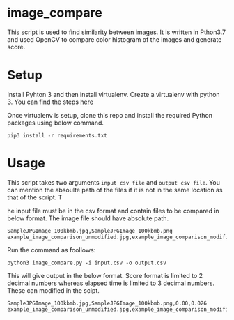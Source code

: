 # image_compare
This script is used to find similarity between images. It is written in Pthon3.7 and  used OpenCV to compare color histogram of the images and generate score.

# Setup

Install Pyhton 3 and then install virtualenv. Create a virtualenv with python 3. You can find the steps [here](https://docs.python-guide.org/dev/virtualenvs/)

Once virtualenv is setup, clone this repo and install the required Python packages using below command.

```pip3 install -r requirements.txt```

# Usage

This script takes two arguments `input csv file` and `output csv file`. You can mention the absoulte path of the files if it is not in the same location as that of the script. T

he input file must be in the csv format and contain files to be compared in below format. The image file should have absolute path.

```imag1,image2
SampleJPGImage_100kbmb.jpg,SampleJPGImage_100kbmb.png
example_image_comparison_unmodified.jpg,example_image_comparison_modified.jpg
```

Run the command as foollows:

```python3 image_compare.py -i input.csv -o output.csv```

This will give output in the below format. Score format is limited to 2 decimal numbers whereas elapsed time is limited to 3 decimal numbers. These can modified in the scipt.

```image1,image2,similar,elapsed
SampleJPGImage_100kbmb.jpg,SampleJPGImage_100kbmb.png,0.00,0.026
example_image_comparison_unmodified.jpg,example_image_comparison_modified.jpg,0.01,0.032
```

